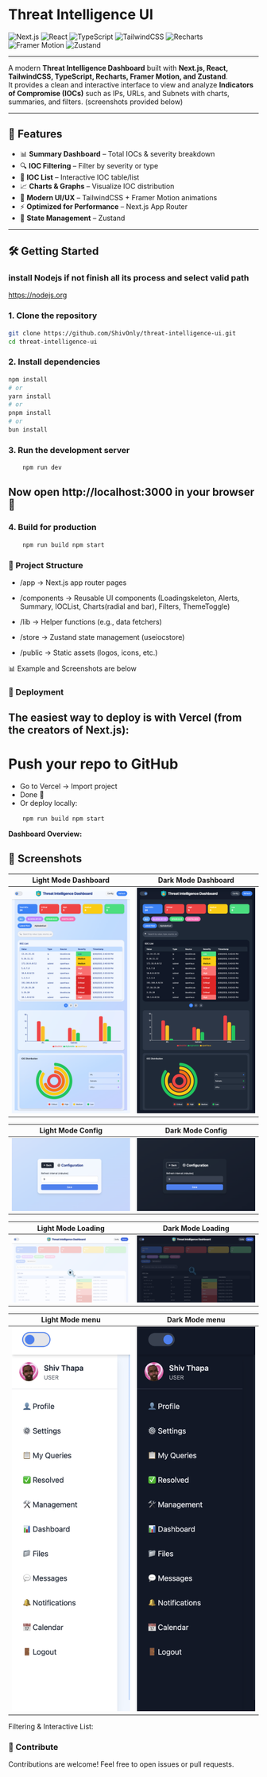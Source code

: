# Threat Intelligence UI  

![Next.js](https://img.shields.io/badge/Next.js-000000?style=for-the-badge&logo=next.js&logoColor=white)
![React](https://img.shields.io/badge/React-20232A?style=for-the-badge&logo=react&logoColor=61DAFB)
![TypeScript](https://img.shields.io/badge/TypeScript-007ACC?style=for-the-badge&logo=typescript&logoColor=white)
![TailwindCSS](https://img.shields.io/badge/TailwindCSS-38B2AC?style=for-the-badge&logo=tailwind-css&logoColor=white)
![Recharts](https://img.shields.io/badge/Recharts-FF6384?style=for-the-badge&logo=recharts&logoColor=white)
![Framer Motion](https://img.shields.io/badge/FramerMotion-EF008F?style=for-the-badge&logo=framer&logoColor=white)
![Zustand](https://img.shields.io/badge/Zustand-44318D?style=for-the-badge&logo=react&logoColor=white)

---

A modern **Threat Intelligence Dashboard** built with **Next.js, React, TailwindCSS, TypeScript, Recharts, Framer Motion, and Zustand**.  
It provides a clean and interactive interface to view and analyze **Indicators of Compromise (IOCs)** such as IPs, URLs, and Subnets with charts, summaries, and filters. (screenshots provided below)  

---

## 🚀 Features
 
- 📊 **Summary Dashboard** – Total IOCs & severity breakdown  
- 🔍 **IOC Filtering** – Filter by severity or type  
- 📑 **IOC List** – Interactive IOC table/list  
- 📈 **Charts & Graphs** – Visualize IOC distribution  
- 🎨 **Modern UI/UX** – TailwindCSS + Framer Motion animations  
- ⚡ **Optimized for Performance** – Next.js App Router  
- 🐻 **State Management** – Zustand  

---

## 🛠️ Getting Started  

### install Nodejs if not finish all its process and select valid path
https://nodejs.org

### 1. Clone the repository  
```bash
git clone https://github.com/ShivOnly/threat-intelligence-ui.git
cd threat-intelligence-ui
```
### 2. Install dependencies
``` bash 
npm install
# or
yarn install
# or
pnpm install
# or
bun install
```
### 3. Run the development server
``` bash 
    npm run dev 
```



## Now open http://localhost:3000  in your browser 🚀

### 4. Build for production 

``` bash
    npm run build npm start 
 ```

### 📂 Project Structure
- /app              → Next.js app router pages

- /components       → Reusable UI components (Loadingskeleton, Alerts, Summary, IOCList, Charts(radial and bar), Filters, ThemeToggle)

- /lib              → Helper functions (e.g., data fetchers)

- /store            → Zustand state management (useiocstore)

- /public           → Static assets (logos, icons, etc.)

📊 Example and Screenshots are below

### 🚀 Deployment

## The easiest way to deploy is with Vercel (from the creators of Next.js):

# Push your repo to GitHub

- Go to Vercel
 → Import project
- Done 🎉
- Or deploy locally:

```bash 
    npm run build npm start 
```



**Dashboard Overview:**  
## 📸 Screenshots

| Light Mode Dashboard | Dark Mode Dashboard|
|------------|-----------|
| ![Dashboard Light](/screenshots/dashboard.png) | ![Dashboard Dark](/screenshots/2dashboard.png) |

| Light Mode Config| Dark Mode Config|
|------------|-----------|
| ![Light](/screenshots/configlight.png) | ![Dark](/screenshots/configdark1.png) |

| Light Mode Loading| Dark Mode Loading|
|------------|-----------|
| ![Light](/screenshots/loadli.png) | ![Dark](/screenshots/loadda.png) |

| Light Mode menu| Dark Mode menu|
|------------|-----------|
| ![Light](/screenshots/hoverMenuLeftLi.png) | ![Dark](/screenshots/hoverMenuLeftD.png) |




Filtering & Interactive List:
### 🤝 Contribute

 Contributions are welcome! Feel free to open issues or pull requests.